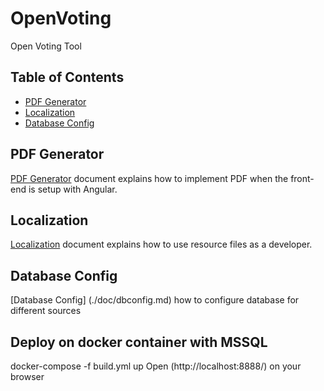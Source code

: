# OpenVoting
Open Voting Tool

## Table of Contents
- [PDF Generator](#pdf-generator)
- [Localization](#localization)
- [Database Config](#dbconfig)

## PDF Generator
[PDF Generator](./doc/pdf-generator.md) document explains how to implement PDF when the front-end is setup with Angular.

## Localization
[Localization](./doc/localization.md) document explains how to use resource files as a developer.

## Database Config
[Database Config] (./doc/dbconfig.md) how to configure database for different sources

## Deploy on docker container with MSSQL
docker-compose -f build.yml up 
Open (http://localhost:8888/) on your browser